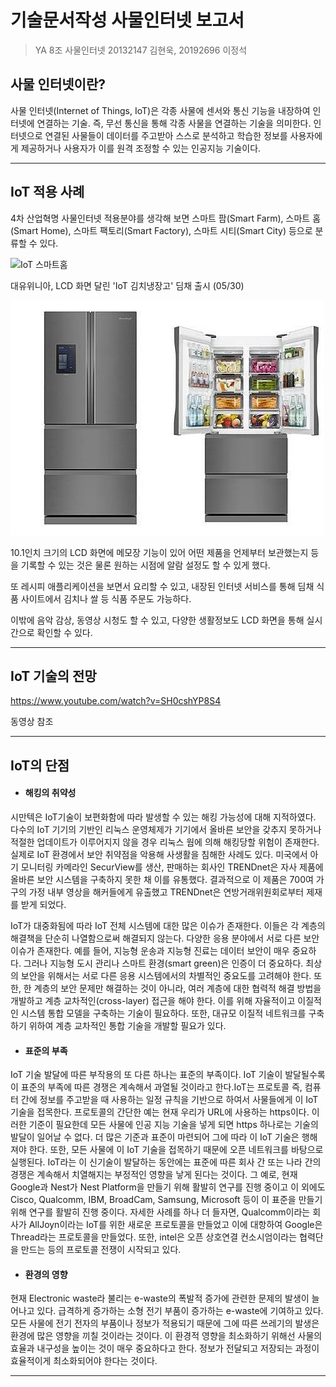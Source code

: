 # 기술문서작성 사물인터넷 보고서

> YA 8조 사물인터넷 20132147 김현욱, 20192696 이정석



## 사물 인터넷이란?

사물 인터넷(Internet of Things, IoT)은 각종 사물에 센서와 통신 기능을 내장하여 인터넷에 연결하는 기술. 즉, 무선 통신을 통해 각종 사물을 연결하는 기술을 의미한다.
인터넷으로 연결된 사물들이 데이터를 주고받아 스스로 분석하고 학습한 정보를 사용자에게 제공하거나 사용자가 이를 원격 조정할 수 있는 인공지능 기술이다.

------



## IoT 적용 사례

4차 산업혁명 사물인터넷 적용분야를 생각해 보면 스마트 팜(Smart Farm), 스마트 홈(Smart Home), 스마트 팩토리(Smart Factory), 스마트 시티(Smart City) 등으로 분류할 수 있다.

![IoT 스마트홈](./img/스마트홈.jpg)



대유위니아, LCD 화면 달린 'IoT 김치냉장고' 딤채 출시 (05/30)

 ![IoT 김치 냉장고](./img/냉장고.jpg)

10.1인치 크기의 LCD 화면에 메모장 기능이 있어 어떤 제품을 언제부터 보관했는지 등을 기록할 수 있는 것은 물론 원하는 시점에 알람 설정도 할 수 있게 했다.

또 레시피 애플리케이션을 보면서 요리할 수 있고, 내장된 인터넷 서비스를 통해 딤채 식품 사이트에서 김치나 쌀 등 식품 주문도 가능하다.

이밖에 음악 감상, 동영상 시청도 할 수 있고, 다양한 생활정보도 LCD 화면을 통해 실시간으로 확인할 수 있다.  


---



## IoT 기술의 전망

<https://www.youtube.com/watch?v=SH0cshYP8S4>

동영상 참조

---



## IoT의 단점

- #### 해킹의 취약성

시만텍은 IoT기술이 보편화함에 따라 발생할 수 있는 해킹 가능성에 대해 지적하였다. 다수의 IoT 기기의 기반인 리눅스 운영체제가 기기에서 올바른 보안을 갖추지 못하거나 적절한 업데이트가 이루어지지 않을 경우 리눅스 웜에 의해 해킹당할 위험이 존재한다. 실제로 IoT 환경에서 보안 취약점을 악용해 사생활을 침해한 사례도 있다. 미국에서 아기 모니터링 카메라인 SecurView를 생산, 판매하는 회사인 TRENDnet은 자사 제품에 올바른 보안 시스템을 구축하지 못한 채 이를 유통했다. 결과적으로 이 제품은 700여 가구의 가정 내부 영상을 해커들에게 유출했고 TRENDnet은 연방거래위원회로부터 제재를 받게 되었다.

IoT가 대중화됨에 따라 IoT 전체 시스템에 대한 많은 이슈가 존재한다. 이들은 각 계층의 해결책을 단순히 나열함으로써 해결되지 않는다. 다양한 응용 분야에서 서로 다른 보안 이슈가 존재한다. 예를 들어, 지능형 운송과 지능형 진료는 데이터 보안이 매우 중요하다. 그러나 지능형 도시 관리나 스마트 환경(smart green)은 인증이 더 중요하다. 최상의 보안을 위해서는 서로 다른 응용 시스템에서의 차별적인 중요도를 고려해야 한다. 또한, 한 계층의 보안 문제만 해결하는 것이 아니라, 여러 계층에 대한 협력적 해결 방법을 개발하고 계층 교차적인(cross-layer) 접근을 해야 한다. 이를 위해 자율적이고 이질적인 시스템 통합 모델을 구축하는 기술이 필요하다. 또한, 대규모 이질적 네트워크를 구축하기 위하여 계층 교차적인 통합 기술을 개발할 필요가 있다.



- #### 표준의 부족

IoT 기술 발달에 따른 부작용의 또 다른 하나는 표준의 부족이다. IoT 기술이 발달될수록
이 표준의 부족에 따른 경쟁은 계속해서 과열될 것이라고 한다.IoT는 프로토콜 즉, 컴퓨터 간에 정보를 주고받을 때 사용하는 일정 규칙을 기반으로 하여서 사물들에게 이 IoT 기술을 접목한다. 프로토콜의 간단한 예는 현재 우리가 URL에 사용하는 https이다. 이러한
기준이 필요한데 모든 사물에 인공 지능 기술을 넣게 되면 https 하나로는 기술의 발달이 일어날 수
없다. 더 많은 기준과 표준이 마련되어 그에 따라 이 IoT 기술은
행해져야 한다. 또한, 모든 사물에 이 IoT 기술을 접목하기 때문에 오픈 네트워크를 바탕으로 실행된다. IoT라는
이 신기술이 발달하는 동안에는 표준에 따른 회사 간 또는 나라 간의 경쟁은 계속해서 치열해지는 부정적인 영향을 낳게 된다는 것이다. 그 예로, 현재 Google과 Nest가 Nest Platform을 만들기 위해 활발히 연구를 진행
중이고 이 외에도 Cisco, Qualcomm, IBM, BroadCam, Samsung, Microsoft 등이
이 표준을 만들기 위해 연구를 활발히 진행 중이다. 자세한 사례를 하나 더 들자면, Qualcomm이라는 회사가 AllJoyn이라는 IoT를 위한 새로운 프로토콜을 만들었고 이에 대항하여 Google은 Thread라는 프로토콜을 만들었다. 또한, intel은 오픈 상호연결 컨소시엄이라는 협력단을 만드는 등의 프로토콜 전쟁이 시작되고 있다. 



- #### 환경의 영향

현재 Electronic waste라 불리는
e-waste의 폭발적 증가에 관련한 문제의 발생이 늘어나고 있다. 급격하게 증가하는 소형
전기 부품이 증가하는 e-waste에 기여하고 있다. 모든
사물에 전기 전자의 부품이나 정보가 적용되기 때문에 그에 따른 쓰레기의 발생은 환경에 많은 영향을 끼칠 것이라는 것이다. 이 환경적 영향을 최소화하기 위해선 사물의 효율과 내구성을 높이는 것이 매우 중요하다고 한다. 정보가 전달되고 저장되는 과정이 효율적이게 최소화되어야 한다는 것이다.

---



